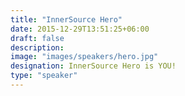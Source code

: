 ```yaml
---
title: "InnerSource Hero"
date: 2015-12-29T13:51:25+06:00
draft: false
description:
image: "images/speakers/hero.jpg"
designation: InnerSource Hero is YOU!
type: "speaker"
---
```

